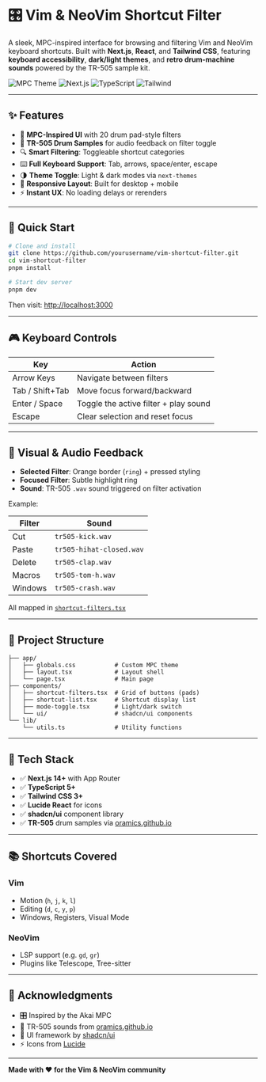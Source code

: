 # 🎛️ Vim & NeoVim Shortcut Filter

A sleek, MPC-inspired interface for browsing and filtering Vim and NeoVim keyboard shortcuts. Built with **Next.js**, **React**, and **Tailwind CSS**, featuring **keyboard accessibility**, **dark/light themes**, and **retro drum-machine sounds** powered by the TR-505 sample kit.

![MPC Theme](https://img.shields.io/badge/Theme-MPC_Inspired-orange)
![Next.js](https://img.shields.io/badge/Next.js-14+-black)
![TypeScript](https://img.shields.io/badge/TypeScript-5+-blue)
![Tailwind](https://img.shields.io/badge/Tailwind-3+-cyan)

---

## ✨ Features

- 🎹 **MPC-Inspired UI** with 20 drum pad-style filters
- 🎵 **TR-505 Drum Samples** for audio feedback on filter toggle
- 🔍 **Smart Filtering**: Toggleable shortcut categories
- ⌨️ **Full Keyboard Support**: Tab, arrows, space/enter, escape
- 🌗 **Theme Toggle**: Light & dark modes via `next-themes`
- 📱 **Responsive Layout**: Built for desktop + mobile
- ⚡ **Instant UX**: No loading delays or rerenders

---

## 🚀 Quick Start

```bash
# Clone and install
git clone https://github.com/yourusername/vim-shortcut-filter.git
cd vim-shortcut-filter
pnpm install

# Start dev server
pnpm dev
```

Then visit: [http://localhost:3000](http://localhost:3000)

---

## 🎮 Keyboard Controls

| Key             | Action                                |
| --------------- | ------------------------------------- |
| Arrow Keys      | Navigate between filters              |
| Tab / Shift+Tab | Move focus forward/backward           |
| Enter / Space   | Toggle the active filter + play sound |
| Escape          | Clear selection and reset focus       |

---

## 🎨 Visual & Audio Feedback

- **Selected Filter**: Orange border (`ring`) + pressed styling
- **Focused Filter**: Subtle highlight ring
- **Sound**: TR-505 `.wav` sound triggered on filter activation

Example:

| Filter  | Sound                    |
| ------- | ------------------------ |
| Cut     | `tr505-kick.wav`         |
| Paste   | `tr505-hihat-closed.wav` |
| Delete  | `tr505-clap.wav`         |
| Macros  | `tr505-tom-h.wav`        |
| Windows | `tr505-crash.wav`        |

All mapped in [`shortcut-filters.tsx`](./components/shortcut-filters.tsx)

---

## 📁 Project Structure

```
├── app/
│   ├── globals.css           # Custom MPC theme
│   ├── layout.tsx            # Layout shell
│   └── page.tsx              # Main page
├── components/
│   ├── shortcut-filters.tsx  # Grid of buttons (pads)
│   ├── shortcut-list.tsx     # Shortcut display list
│   ├── mode-toggle.tsx       # Light/dark switch
│   └── ui/                   # shadcn/ui components
└── lib/
    └── utils.ts              # Utility functions
```

---

## 🔧 Tech Stack

- ✅ **Next.js 14+** with App Router
- ✅ **TypeScript 5+**
- ✅ **Tailwind CSS 3+**
- ✅ **Lucide React** for icons
- ✅ **shadcn/ui** component library
- ✅ **TR-505** drum samples via [oramics.github.io](https://oramics.github.io/sampled/DM/TR-505/)

---

## 📚 Shortcuts Covered

### Vim

- Motion (`h`, `j`, `k`, `l`)
- Editing (`d`, `c`, `y`, `p`)
- Windows, Registers, Visual Mode

### NeoVim

- LSP support (e.g. `gd`, `gr`)
- Plugins like Telescope, Tree-sitter

---

## 🙏 Acknowledgments

- 🎛️ Inspired by the Akai MPC
- 🥁 TR-505 sounds from [oramics.github.io](https://oramics.github.io/sampled/DM/TR-505/)
- 🎨 UI framework by [shadcn/ui](https://ui.shadcn.com)
- ⚡ Icons from [Lucide](https://lucide.dev)

---

**Made with ❤️ for the Vim & NeoVim community**
